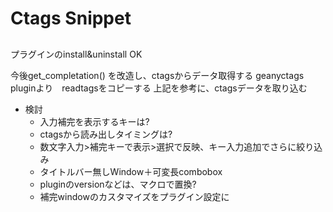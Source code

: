 # Ctags Snippet

##

プラグインのinstall&uninstall OK

今後get_completation() を改造し、ctagsからデータ取得する
geanyctags pluginより　readtagsをコピーする
上記を参考に、ctagsデータを取り込む

- 検討
    - 入力補完を表示するキーは?
    - ctagsから読み出しタイミングは?
    - 数文字入力>補完キーで表示>選択で反映、キー入力追加でさらに絞り込み
    - タイトルバー無しWindow＋可変長combobox
    - pluginのversionなどは、マクロで置換?
    - 補完windowのカスタマイズをプラグイン設定に

